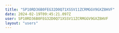 ```yaml
---
title: "SP10RD36B0FEG32D0Q71XSSV11ZCRMGGV9GXZ8HVF"
date: 2024-02-19T09:45:21.097Z
user: SP10RD36B0FEG32D0Q71XSSV11ZCRMGGV9GXZ8HVF
layout: "users"
---
```

    